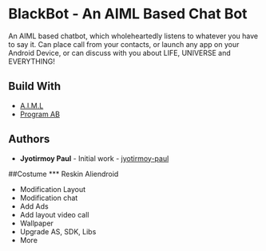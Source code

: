 # BlackBot - An AIML Based Chat Bot
An AIML based chatbot, which wholeheartedly listens to whatever you have to say it. Can place call from your contacts, or launch any app on your Android Device, or can discuss with you about LIFE, UNIVERSE and EVERYTHING!
##  Build With
* [A.I.M.L](https://en.wikipedia.org/wiki/AIML)
* [Program AB](https://code.google.com/archive/p/program-ab/)

## Authors
* **Jyotirmoy Paul** - Initial work - [jyotirmoy-paul](https://github.com/jyotirmoy-paul)

##Costume
*** Reskin Aliendroid
- Modification Layout
- Modification chat
- Add Ads
- Add layout video call
- Wallpaper
- Upgrade AS, SDK, Libs
- More
